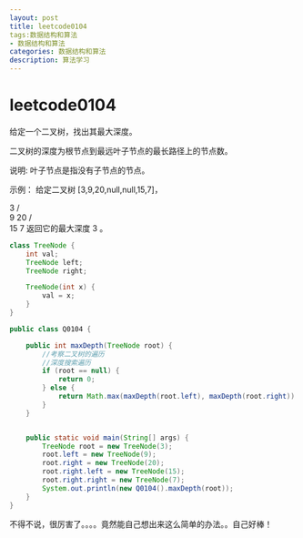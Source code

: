 ```yaml
---
layout: post
title: leetcode0104
tags:数据结构和算法
- 数据结构和算法
categories: 数据结构和算法
description: 算法学习
---
```

# leetcode0104

给定一个二叉树，找出其最大深度。

二叉树的深度为根节点到最远叶子节点的最长路径上的节点数。

说明: 叶子节点是指没有子节点的节点。

示例：
给定二叉树 [3,9,20,null,null,15,7]，

   3
   / \
  9  20
    /  \
   15   7
返回它的最大深度 3 。



```java
class TreeNode {
    int val;
    TreeNode left;
    TreeNode right;

    TreeNode(int x) {
        val = x;
    }
}

public class Q0104 {

    public int maxDepth(TreeNode root) {
        //考察二叉树的遍历
        //深度搜索遍历
        if (root == null) {
            return 0;
        } else {
            return Math.max(maxDepth(root.left), maxDepth(root.right)) + 1;
        }
    }


    public static void main(String[] args) {
        TreeNode root = new TreeNode(3);
        root.left = new TreeNode(9);
        root.right = new TreeNode(20);
        root.right.left = new TreeNode(15);
        root.right.right = new TreeNode(7);
        System.out.println(new Q0104().maxDepth(root));
    }
}
```

不得不说，很厉害了。。。。竟然能自己想出来这么简单的办法。。自己好棒！